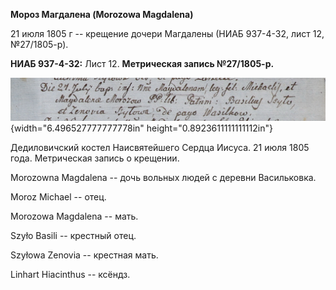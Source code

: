 **Мороз Магдалена (Morozowa Magdalena)**

21 июля 1805 г -- крещение дочери Магдалены (НИАБ 937-4-32, лист 12,
№27/1805-р).

**НИАБ 937-4-32:** Лист 12. **Метрическая запись №27/1805-р.**

![](./media/fc7d2c9b8ce13e6234becfd24888013c771d8836.png){width="6.496527777777778in"
height="0.8923611111111112in"}

Дедиловичский костел Наисвятейшего Сердца Иисуса. 21 июля 1805 года.
Метрическая запись о крещении.

Morozowna Magdalena -- дочь вольных людей с деревни Васильковка.

Moroz Michael -- отец.

Morozowa Magdalena -- мать.

Szyło Basili -- крестный отец.

Szyłowa Zenovia -- крестная мать.

Linhart Hiacinthus -- ксёндз.
